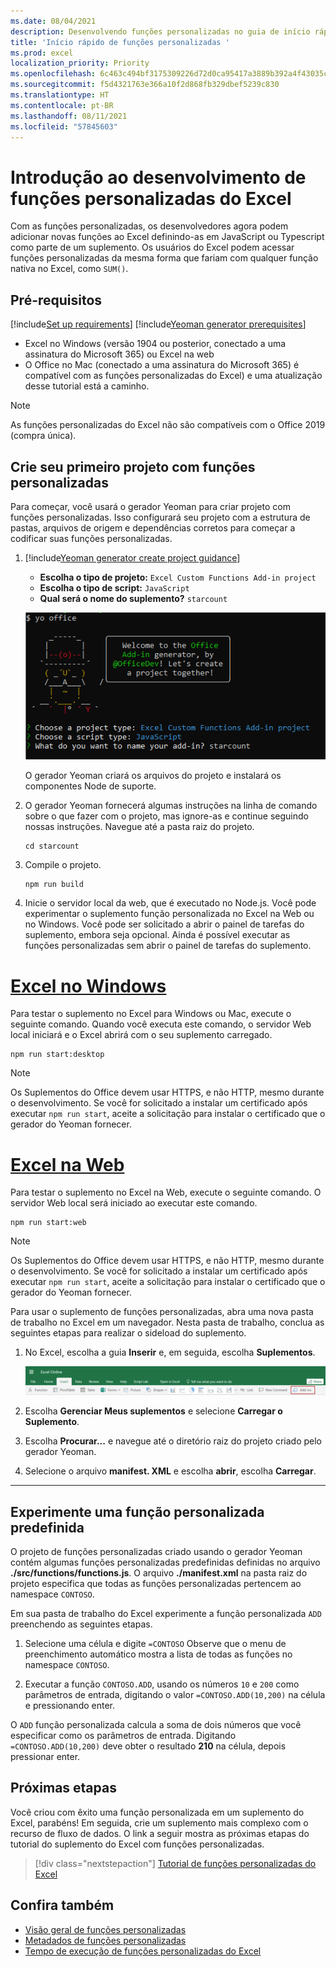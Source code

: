 ```yaml
---
ms.date: 08/04/2021
description: Desenvolvendo funções personalizadas no guia de início rápido do Excel.
title: 'Início rápido de funções personalizadas '
ms.prod: excel
localization_priority: Priority
ms.openlocfilehash: 6c463c494bf3175309226d72d0ca95417a3889b392a4f43035cd5d50263d8fbf
ms.sourcegitcommit: f5d4321763e366a10f2d868fb329dbef5239c830
ms.translationtype: HT
ms.contentlocale: pt-BR
ms.lasthandoff: 08/11/2021
ms.locfileid: "57845603"
---
```

# <a name="get-started-developing-excel-custom-functions"></a>Introdução ao desenvolvimento de funções personalizadas do Excel

Com as funções personalizadas, os desenvolvedores agora podem adicionar novas funções ao Excel definindo-as em JavaScript ou Typescript como parte de um suplemento. Os usuários do Excel podem acessar funções personalizadas da mesma forma que fariam com qualquer função nativa no Excel, como `SUM()`.

## <a name="prerequisites"></a>Pré-requisitos

[!include[Set up requirements](../includes/set-up-dev-environment-beforehand.md)]
[!include[Yeoman generator prerequisites](../includes/quickstart-yo-prerequisites.md)]

- Excel no Windows (versão 1904 ou posterior, conectado a uma assinatura do Microsoft 365) ou Excel na web
- O Office no Mac (conectado a uma assinatura do Microsoft 365) é compatível com as funções personalizadas do Excel) e uma atualização desse tutorial está a caminho.

>[!NOTE]
>As funções personalizadas do Excel não são compatíveis com o Office 2019 (compra única).

## <a name="build-your-first-custom-functions-project"></a>Crie seu primeiro projeto com funções personalizadas

Para começar, você usará o gerador Yeoman para criar projeto com funções personalizadas. Isso configurará seu projeto com a estrutura de pastas, arquivos de origem e dependências corretos para começar a codificar suas funções personalizadas.

1. [!include[Yeoman generator create project guidance](../includes/yo-office-command-guidance.md)]

    - **Escolha o tipo de projeto:** `Excel Custom Functions Add-in project`
    - **Escolha o tipo de script:** `JavaScript`
    - **Qual será o nome do suplemento?** `starcount`

    ![Captura de tela da interface de linha de comando do gerador do suplemento Yeoman Office para projetos de funções personalizadas.](../images/starcountPrompt.png)

    O gerador Yeoman criará os arquivos do projeto e instalará os componentes Node de suporte.

1. O gerador Yeoman fornecerá algumas instruções na linha de comando sobre o que fazer com o projeto, mas ignore-as e continue seguindo nossas instruções. Navegue até a pasta raiz do projeto.

    ```command&nbsp;line
    cd starcount
    ```

1. Compile o projeto.

    ```command&nbsp;line
    npm run build
    ```

1. Inicie o servidor local da web, que é executado no Node.js. Você pode experimentar o suplemento função personalizada no Excel na Web ou no Windows. Você pode ser solicitado a abrir o painel de tarefas do suplemento, embora seja opcional. Ainda é possível executar as funções personalizadas sem abrir o painel de tarefas do suplemento.

# <a name="excel-on-windows"></a>[Excel no Windows](#tab/excel-windows)

Para testar o suplemento no Excel para Windows ou Mac, execute o seguinte comando. Quando você executa este comando, o servidor Web local iniciará e o Excel abrirá com o seu suplemento carregado.

```command&nbsp;line
npm run start:desktop
```

> [!NOTE]
> Os Suplementos do Office devem usar HTTPS, e não HTTP, mesmo durante o desenvolvimento. Se você for solicitado a instalar um certificado após executar `npm run start`, aceite a solicitação para instalar o certificado que o gerador do Yeoman fornecer.
    
# <a name="excel-on-the-web"></a>[Excel na Web](#tab/excel-online)

Para testar o suplemento no Excel na Web, execute o seguinte comando. O servidor Web local será iniciado ao executar este comando.

```command&nbsp;line
npm run start:web
```

> [!NOTE]
> Os Suplementos do Office devem usar HTTPS, e não HTTP, mesmo durante o desenvolvimento. Se você for solicitado a instalar um certificado após executar `npm run start`, aceite a solicitação para instalar o certificado que o gerador do Yeoman fornecer.

Para usar o suplemento de funções personalizadas, abra uma nova pasta de trabalho no Excel em um navegador. Nesta pasta de trabalho, conclua as seguintes etapas para realizar o sideload do suplemento.

1. No Excel, escolha a guia **Inserir** e, em seguida, escolha **Suplementos**.

   ![Captura de tela da faixa de opções Inserir no Excel na web, com o botão Meus suplementos destacado.](../images/excel-cf-online-register-add-in-1.png)

1. Escolha **Gerenciar Meus suplementos** e selecione **Carregar o Suplemento**.

1. Escolha **Procurar...** e navegue até o diretório raiz do projeto criado pelo gerador Yeoman.

1. Selecione o arquivo **manifest. XML** e escolha **abrir**, escolha **Carregar**.

---

## <a name="try-out-a-prebuilt-custom-function"></a>Experimente uma função personalizada predefinida

O projeto de funções personalizadas criado usando o gerador Yeoman contém algumas funções personalizadas predefinidas definidas no arquivo **./src/functions/functions.js**. O arquivo **./manifest.xml** na pasta raiz do projeto especifica que todas as funções personalizadas pertencem ao namespace `CONTOSO`.

Em sua pasta de trabalho do Excel experimente a função personalizada `ADD` preenchendo as seguintes etapas.

1. Selecione uma célula e digite `=CONTOSO` Observe que o menu de preenchimento automático mostra a lista de todas as funções no namespace `CONTOSO`.

1. Executar a função `CONTOSO.ADD`, usando os números `10` e `200` como parâmetros de entrada, digitando o valor `=CONTOSO.ADD(10,200)` na célula e pressionando enter.

O `ADD` função personalizada calcula a soma de dois números que você especificar como os parâmetros de entrada. Digitando `=CONTOSO.ADD(10,200)` deve obter o resultado **210** na célula, depois pressionar enter.

## <a name="next-steps"></a>Próximas etapas

Você criou com êxito uma função personalizada em um suplemento do Excel, parabéns! Em seguida, crie um suplemento mais complexo com o recurso de fluxo de dados. O link a seguir mostra as próximas etapas do tutorial do suplemento do Excel com funções personalizadas.

> [!div class="nextstepaction"]
> [Tutorial de funções personalizadas do Excel](../tutorials/excel-tutorial-create-custom-functions.md#create-a-custom-function-that-requests-data-from-the-web)

## <a name="see-also"></a>Confira também

- [Visão geral de funções personalizadas](../excel/custom-functions-overview.md)
- [Metadados de funções personalizadas](../excel/custom-functions-json.md)
- [Tempo de execução de funções personalizadas do Excel](../excel/custom-functions-runtime.md)
